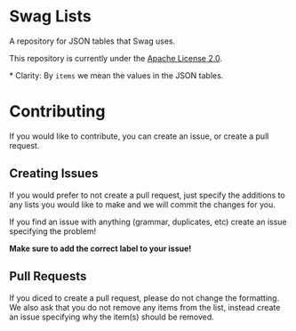# Swag Lists
A repository for JSON tables that Swag uses.

This repository is currently under the [Apache License 2.0](LICENSE).

\* Clarity: By `items` we mean the values in the JSON tables.

# Contributing

If you would like to contribute, you can create an issue, or create a pull request. 

## Creating Issues

If you would prefer to not create a pull request, just specify the additions to any lists you would like to make and we will commit the changes for you.

If you find an issue with anything (grammar, duplicates, etc) create an issue specifying the problem!

**Make sure to add the correct label to your issue!**

## Pull Requests

If you diced to create a pull request, please do not change the formatting. We also ask that you do not remove any items from the list, instead create an issue specifying why the item(s) should be removed. 
